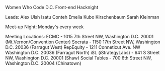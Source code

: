 Women Who Code D.C. Front-end Hacknight 

Leads:
Alex Ulsh
Isatu Conteh
Emelia Kubo Kirschenbaum
Sarah Kleinman

Meet-up Night: Monday's every week

Meeting Locations:
ECMC - 1015 7th Street NW, Washington D.C. 20001 (Mt.Vernon/Convention Center)
Socrata - 1150 17th Street NW, Washington D.C. 20036 (Farragut West)
RepEquity - 1211 Conneticut Ave. NW Washington D.C. 20036 (Farragut North)
iSL (iStrategyLabs) - 641 S Street NW, Washington D.C. 20001 (Shaw)
Social Tables - 700 6th Street NW, Washington D.C. 20004 (Chinatown)
